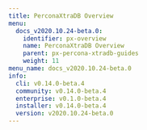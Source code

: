 ```yaml
---
title: PerconaXtraDB Overview
menu:
  docs_v2020.10.24-beta.0:
    identifier: px-overview
    name: PerconaXtraDB Overview
    parent: px-percona-xtradb-guides
    weight: 11
menu_name: docs_v2020.10.24-beta.0
info:
  cli: v0.14.0-beta.4
  community: v0.14.0-beta.4
  enterprise: v0.1.0-beta.4
  installer: v0.14.0-beta.4
  version: v2020.10.24-beta.0
---
```


